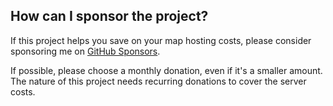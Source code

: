 ## How can I sponsor the project?

If this project helps you save on your map hosting costs, please consider sponsoring me on [GitHub Sponsors](https://github.com/sponsors/hyperknot).

If possible, please choose a monthly donation, even if it's a smaller amount. The nature of this project needs recurring donations to cover the server costs.
